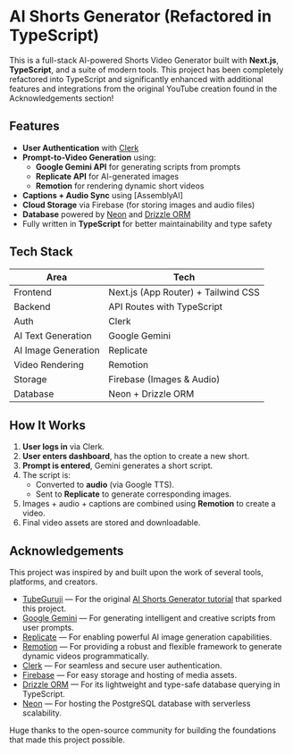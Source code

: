 # AI Shorts Generator (Refactored in TypeScript)

This is a full-stack AI-powered Shorts Video Generator built with **Next.js**, **TypeScript**, and a suite of modern tools. This project has been completely refactored into TypeScript and significantly enhanced with additional features and integrations from the original YouTube creation found in the Acknowledgements section!

## Features

- **User Authentication** with [Clerk](https://clerk.dev/)
- **Prompt-to-Video Generation** using:
  - **Google Gemini API** for generating scripts from prompts
  - **Replicate API** for AI-generated images
  - **Remotion** for rendering dynamic short videos
- **Captions + Audio Sync** using [AssemblyAI]
- **Cloud Storage** via Firebase (for storing images and audio files)
- **Database** powered by [Neon](https://neon.tech/) and [Drizzle ORM](https://orm.drizzle.team/)
- Fully written in **TypeScript** for better maintainability and type safety

## Tech Stack

| Area                | Tech                                |
| ------------------- | ----------------------------------- |
| Frontend            | Next.js (App Router) + Tailwind CSS |
| Backend             | API Routes with TypeScript          |
| Auth                | Clerk                               |
| AI Text Generation  | Google Gemini                       |
| AI Image Generation | Replicate                           |
| Video Rendering     | Remotion                            |
| Storage             | Firebase (Images & Audio)           |
| Database            | Neon + Drizzle ORM                  |

## How It Works

1. **User logs in** via Clerk.
2. **User enters dashboard**, has the option to create a new short.
3. **Prompt is entered**, Gemini generates a short script.
4. The script is:
   - Converted to **audio** (via Google TTS).
   - Sent to **Replicate** to generate corresponding images.
5. Images + audio + captions are combined using **Remotion** to create a video.
6. Final video assets are stored and downloadable.

## Acknowledgements

This project was inspired by and built upon the work of several tools, platforms, and creators.

- [TubeGuruji](https://www.youtube.com/@tubeguruji) — For the original [AI Shorts Generator tutorial](https://www.youtube.com/watch?v=eMplIjZ80Zs) that sparked this project.
- [Google Gemini](https://ai.google.dev/) — For generating intelligent and creative scripts from user prompts.
- [Replicate](https://replicate.com/) — For enabling powerful AI image generation capabilities.
- [Remotion](https://www.remotion.dev/) — For providing a robust and flexible framework to generate dynamic videos programmatically.
- [Clerk](https://clerk.dev/) — For seamless and secure user authentication.
- [Firebase](https://firebase.google.com/) — For easy storage and hosting of media assets.
- [Drizzle ORM](https://orm.drizzle.team/) — For its lightweight and type-safe database querying in TypeScript.
- [Neon](https://neon.tech/) — For hosting the PostgreSQL database with serverless scalability.

Huge thanks to the open-source community for building the foundations that made this project possible.
